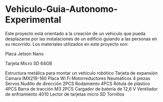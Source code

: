 # Vehiculo-Guia-Autonomo-Experimental
Este proyecto está orientado a la creación de un vehiculo que pueda desplazarse por las instalaciones de un edificio guiando a las personas en su recorrido.
Los materiales utilizados en este proyecto son:

Placa Jetson Nano

Tarjeta Micro SD 64GB

Estructura metálica para montar un vehículo robótico
Tarjeta de expansión 
Cámara IMX219-160
Placa Wi Fi
Motorreductores
Neumáticos 4 piezas
Servos
Nudillo de dirección 2PCS
Rodamiento 4PCS
Rótula de plástico 4PCS
Barra de tracción M3 2PCS
Cargador de batería de 12,6 V 
Ventilador de enfriamiento 4010
Lector de tarjetas micro SD
Tornillos

